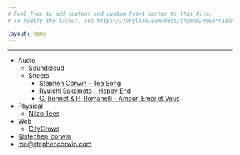```yaml
---
# Feel free to add content and custom Front Matter to this file.
# To modify the layout, see https://jekyllrb.com/docs/themes/#overriding-theme-defaults

layout: home
---
```

***
- Audio
  - [Soundcloud](https://soundcloud.com/corwinstephen)
  - Sheets
      - [Stephen Corwin - Tea Song](/sheets/stephen-corwin-tea-song.pdf)
      - [Ryuichi Sakamoto - Happy End](/sheets/ryuichi-sakamoto-happy-end.pdf)
      - [G. Bonnet & R. Romanelli - Amour, Emoi et Vous](/sheets/amour-emoi-et-vous.pdf)
- Physical
  - [Nilzo Tees](https://nilzotees.com)
- Web
  - [CityGrows](https://citygro.ws)
- [@stephen_corwin](https://twitter.com/Stephen_Corwin)
- [me@stephencorwin.com](mailto:me@stephencorwin.com)
